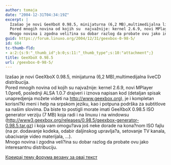 ```yaml
---
author: tomaja
date: "2004-12-31T04:34:19Z"
excerpt: |
  Izašao je novi GeeXboX 0.98.5, minijaturna (6,2 MB),multimedijalna liveCD distribucija.<br />
  Pored mnogih novina od kojih su  najvažnije: kernel 2.6.9, novi MPlayer 1.0pre6, poslednji ALSA 1.0.7 drajveri i iznova napisan kod (detaljan spisak unapredjenja možete videti na http://www.geexbox.org), je i kompletan korisni?ki meni i help na srpskom jeziku, kao i potpuna podrška za subtitlove sa našim slovima. Da biste to postigli morate imati GeeXboX 0.98.5 ISO generator verziju (7 MB) koja radi i na linuxu i na windowsu (http://www3.geexbox.org/releases/0.98.5/geexbox-generator-0.98.5.tar.gz) i koja vam omogu?ava još neke dorade na kona?nom ISO fajlu (na pr. dodavanje kodeka, odabir daljinskog upravlja?a, setovanje TV kanala, ubacivanje video materijala, ...).<br />
  Mnogo novina i zgodna veli?ina su dobar razlog da probate ovu jako interesantnu distribuciju.
guid: https://forum.linuxo.org/2004/12/31/geexbox-0-98-5/
id: 684
tc-thumb-fld:
- a:2:{s:9:"_thumb_id";b:0;s:11:"_thumb_type";s:10:"attachment";}
title: GeeXboX 0.98.5
url: /geexbox-0-98-5/
---
```

Izašao je novi GeeXboX 0.98.5, minijaturna (6,2 MB),multimedijalna liveCD distribucija.  
Pored mnogih novina od kojih su najvažnije: kernel 2.6.9, novi MPlayer 1.0pre6, poslednji ALSA 1.0.7 drajveri i iznova napisan kod (detaljan spisak unapredjenja možete videti na http://www.geexbox.org), je i kompletan korisni?ki meni i help na srpskom jeziku, kao i potpuna podrška za subtitlove sa našim slovima. Da biste to postigli morate imati GeeXboX 0.98.5 ISO generator verziju (7 MB) koja radi i na linuxu i na windowsu (http://www3.geexbox.org/releases/0.98.5/geexbox-generator-0.98.5.tar.gz) i koja vam omogu?ava još neke dorade na kona?nom ISO fajlu (na pr. dodavanje kodeka, odabir daljinskog upravlja?a, setovanje TV kanala, ubacivanje video materijala, &#8230;).  
Mnogo novina i zgodna veli?ina su dobar razlog da probate ovu jako interesantnu distribuciju.<!--break-->

[Креирај тему форума везану за овај текст](https://linuxo.org/nova-tema-na-forumu/?se_pid=684)
